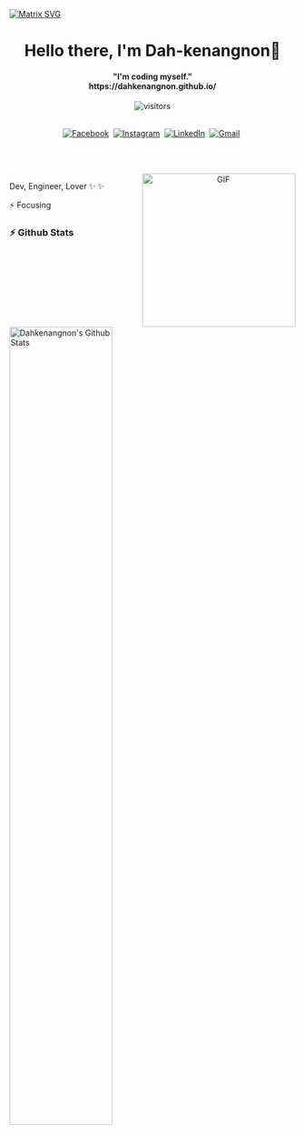  [![Matrix SVG](https://raw.githubusercontent.com/rodrigograca31/rodrigograca31/master/matrix.svg)](https://www.youtube.com/Dahkenangnon) 
<p>
  <h1 align="center"><b>Hello there, I'm Dah-kenangnon👋</b></h1>
</p>

<p align="center">
  <h4 align="center"><b>"I'm coding myself."</b><br> https://dahkenangnon.github.io/</h4>
 
</p>

<p align="center">
    <img align="center" alt="visitors" src="https://gpvc.arturio.dev/Dahkenangnon" />
</p>

<p align="center">
<br>
<a href="https://web.facebook.com/profile.php?id=100006288829164"><img src="https://img.shields.io/badge/facebook-%231877F2.svg?&style=for-the-badge&logo=facebook&logoColor=white" alt="Facebook" /></a>&nbsp;
<a href="https://instagram.com/epatriote"><img src="https://img.shields.io/badge/instagram-%23E4405F.svg?&style=for-the-badge&logo=instagram&logoColor=white" alt="Instagram" /></a>&nbsp;
<a href="https://www.youtube.com/Dahkenangnon"><img src="https://img.shields.io/badge/youtube-%230077B5.svg?&style=for-the-badge&logo=youtube&logoColor=red" alt="LinkedIn" /></a>&nbsp;
<a href="mailto:dah.kenangnon@gmail.com?subject=Yo+Dah+kenangnon"><img src="https://img.shields.io/badge/gmail-%23D14836.svg?&style=for-the-badge&logo=gmail&logoColor=white" alt="Gmail"/></a>&nbsp;
</p>

<br>

<p align="center">
<br>
<img align="right" height="270px" alt="GIF" src="https://avatars2.githubusercontent.com/u/57219141?s=460&u=f0fb10260090a00c86ccac8bd84f76673258a4e5&v=4" />

Dev, Engineer, Lover ✨ ✨

⚡ Focusing
</p>

### :zap: Github Stats

  <img align="left" src="https://github-readme-stats.sumanth-talluri.vercel.app/api?username=Dahkenangnon&show_icons=true&title_color=fff&icon_color=79ff97&text_color=efefef&bg_color=24292e" alt="Dahkenangnon's Github Stats" width="60%">
